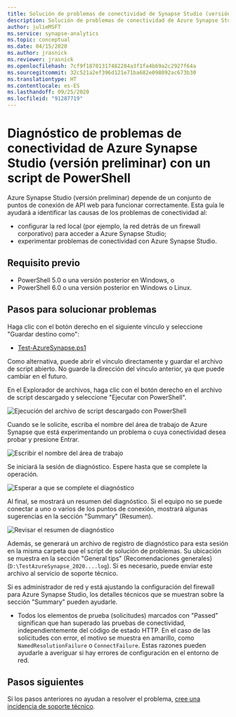 ```yaml
---
title: Solución de problemas de conectividad de Synapse Studio (versión preliminar) con PowerShell
description: Solución de problemas de conectividad de Azure Synapse Studio con PowerShell
author: julieMSFT
ms.service: synapse-analytics
ms.topic: conceptual
ms.date: 04/15/2020
ms.author: jrasnick
ms.reviewer: jrasnick
ms.openlocfilehash: 7cf9f18701317482284a3f1fa4b69a2c2927f64a
ms.sourcegitcommit: 32c521a2ef396d121e71ba682e098092ac673b30
ms.translationtype: HT
ms.contentlocale: es-ES
ms.lasthandoff: 09/25/2020
ms.locfileid: "91287719"
---
```

# <a name="diagnose-azure-synapse-studio-preview-connectivity-issues-with-powershell-script"></a>Diagnóstico de problemas de conectividad de Azure Synapse Studio (versión preliminar) con un script de PowerShell

Azure Synapse Studio (versión preliminar) depende de un conjunto de puntos de conexión de API web para funcionar correctamente. Esta guía le ayudará a identificar las causas de los problemas de conectividad al:
- configurar la red local (por ejemplo, la red detrás de un firewall corporativo) para acceder a Azure Synapse Studio;
- experimentar problemas de conectividad con Azure Synapse Studio.

## <a name="prerequisite"></a>Requisito previo

* PowerShell 5.0 o una versión posterior en Windows, o
* PowerShell 6.0 o una versión posterior en Windows o Linux.

## <a name="troubleshooting-steps"></a>Pasos para solucionar problemas

Haga clic con el botón derecho en el siguiente vínculo y seleccione "Guardar destino como":

- [Test-AzureSynapse.ps1](https://go.microsoft.com/fwlink/?linkid=2119734)

Como alternativa, puede abrir el vínculo directamente y guardar el archivo de script abierto. No guarde la dirección del vínculo anterior, ya que puede cambiar en el futuro.

En el Explorador de archivos, haga clic con el botón derecho en el archivo de script descargado y seleccione "Ejecutar con PowerShell".

![Ejecución del archivo de script descargado con PowerShell](media/troubleshooting-synapse-studio-powershell/run-with-powershell.png)

Cuando se le solicite, escriba el nombre del área de trabajo de Azure Synapse que está experimentando un problema o cuya conectividad desea probar y presione Entrar.

![Escribir el nombre del área de trabajo](media/troubleshooting-synapse-studio-powershell/enter-workspace-name.png)

Se iniciará la sesión de diagnóstico. Espere hasta que se complete la operación.

![Esperar a que se complete el diagnóstico](media/troubleshooting-synapse-studio-powershell/wait-for-diagnosis.png)

Al final, se mostrará un resumen del diagnóstico. Si el equipo no se puede conectar a uno o varios de los puntos de conexión, mostrará algunas sugerencias en la sección "Summary" (Resumen).

![Revisar el resumen de diagnóstico](media/troubleshooting-synapse-studio-powershell/diagnosis-summary.png)

Además, se generará un archivo de registro de diagnóstico para esta sesión en la misma carpeta que el script de solución de problemas. Su ubicación se muestra en la sección "General tips" (Recomendaciones generales) (`D:\TestAzureSynapse_2020....log`). Si es necesario, puede enviar este archivo al servicio de soporte técnico.

Si es administrador de red y está ajustando la configuración del firewall para Azure Synapse Studio, los detalles técnicos que se muestran sobre la sección "Summary" pueden ayudarle.

* Todos los elementos de prueba (solicitudes) marcados con "Passed" significan que han superado las pruebas de conectividad, independientemente del código de estado HTTP.
 En el caso de las solicitudes con error, el motivo se muestra en amarillo, como `NamedResolutionFailure` o `ConnectFailure`. Estas razones pueden ayudarle a averiguar si hay errores de configuración en el entorno de red.


## <a name="next-steps"></a>Pasos siguientes
Si los pasos anteriores no ayudan a resolver el problema, [cree una incidencia de soporte técnico](../../sql-data-warehouse/sql-data-warehouse-get-started-create-support-ticket.md).
